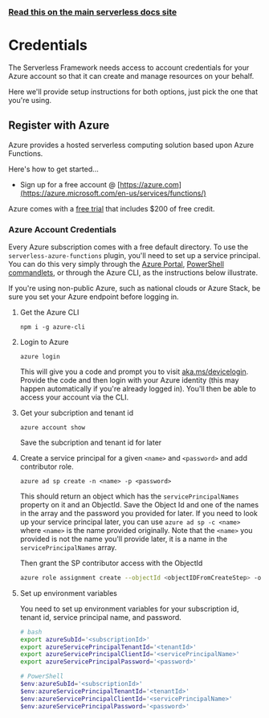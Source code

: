 <!--
title: Serverless Framework - Azure Functions Guide - Credentials
menuText: Credentials
menuOrder: 3
description: How to set up the Serverless Framework with your Azure Functions credentials
layout: Doc
-->

<!-- DOCS-SITE-LINK:START automatically generated  -->
### [Read this on the main serverless docs site](https://www.serverless.com/framework/docs/providers/azure/guide/credentials)
<!-- DOCS-SITE-LINK:END -->

# Credentials

The Serverless Framework needs access to account credentials for your Azure account so that it can create and manage resources on your behalf. 

Here we'll provide setup instructions for both options, just pick the one that you're using. 

## Register with Azure

Azure provides a hosted serverless computing solution based upon Azure Functions.

Here's how to get started… 

- Sign up for a free account @ [https://azure.com](https://azure.microsoft.com/en-us/services/functions/)

Azure comes with a [free trial](https://azure.microsoft.com/en-us/free/) that includes $200 of free credit. 

### Azure Account Credentials

Every Azure subscription comes with a free default directory. To use the `serverless-azure-functions` plugin, you'll need to set up a service principal. You can do this very simply through the [Azure Portal](https://docs.microsoft.com/en-us/azure/azure-resource-manager/resource-group-create-service-principal-portal), [PowerShell commandlets](https://docs.microsoft.com/en-us/azure/azure-resource-manager/resource-group-authenticate-service-principal), or through the Azure CLI, as the instructions below illustrate.

If you're using non-public Azure, such as national clouds or Azure Stack, be sure you set your Azure endpoint before logging in.

1. Get the Azure CLI

    ```
    npm i -g azure-cli
    ```

2. Login to Azure

    ```
    azure login
    ```

    This will give you a code and prompt you to visit [aka.ms/devicelogin](https://aka.ms/devicelogin). Provide the code and then login with your Azure identity (this may happen automatically if you're already logged in). You'll then be able to access your account via the CLI.

3. Get your subcription and tenant id

    ```
    azure account show
    ```

    Save the subcription and tenant id for later

4. Create a service principal for a given `<name>` and `<password>` and add contributor role.

    ```
    azure ad sp create -n <name> -p <password>
    ```

    This should return an object which has the `servicePrincipalNames` property on it and an ObjectId. Save the Object Id and one of the names in the array and the password you provided for later. If you need to look up your service principal later, you can use `azure ad sp -c <name>` where `<name>` is the name provided originally. Note that the `<name>` you provided is not the name you'll provide later, it is a name in the `servicePrincipalNames` array.

    Then grant the SP contributor access with the ObjectId

    ```bash
    azure role assignment create --objectId <objectIDFromCreateStep> -o Contributor
    ```

5. Set up environment variables

    You need to set up environment variables for your subscription id, tenant id, service principal name, and password. 

    ```bash
    # bash
    export azureSubId='<subscriptionId>'
    export azureServicePrincipalTenantId='<tenantId>'
    export azureServicePrincipalClientId='<servicePrincipalName>'
    export azureServicePrincipalPassword='<password>'
    ```

    ```powershell
    # PowerShell
    $env:azureSubId='<subscriptionId>'
    $env:azureServicePrincipalTenantId='<tenantId>'
    $env:azureServicePrincipalClientId='<servicePrincipalName>'
    $env:azureServicePrincipalPassword='<password>'
    ```
